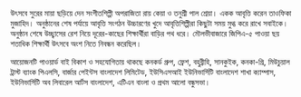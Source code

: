 উৎসবে সুরের মায়া ছড়িয়ে দেন সংগীতশিল্পী অপরাজিতা রায় কেয়া ও তনুশ্রী পাল শ্রেয়া। একক আবৃত্তি করেন তাওফিকা মুজাহিদ। অনুষ্ঠানের শেষ পর্যায়ে আবৃত্তি সংগঠন উচ্চারণের খুদে আবৃত্তিশিল্পীরা কিছুটা সময় মুগ্ধ করে রাখে সবাইকে। অনুষ্ঠান শেষে উচ্ছ্বাসের রেশ নিয়ে দূরের-কাছের শিক্ষার্থীরা বাড়ির পথ ধরে। মৌলভীবাজারে জিপিএ-৫ পাওয়া ছয় শতাধিক শিক্ষার্থী উৎসবে অংশ নিতে নিবন্ধন করেছিল।

আয়োজনটি পাওয়ার্ড বাই বিকাশ ও সহযোগিতায় থাকছে কনকর্ড গ্রুপ, ফ্রেশ, বহুব্রীহি, সানকুইক, কনকা-গ্রি, মিউচুয়াল ট্রাস্ট ব্যাংক পিএলসি, বার্জার পেইন্টস বাংলাদেশ লিমিটেড, ইউসিএসআই ইউনিভার্সিটি বাংলাদেশ শাখা ক্যাম্পাস, ইউনিভার্সিটি অব লিবারেল আর্টস বাংলাদেশ, এটিএন বাংলা ও প্রথম আলো বন্ধুসভা।
